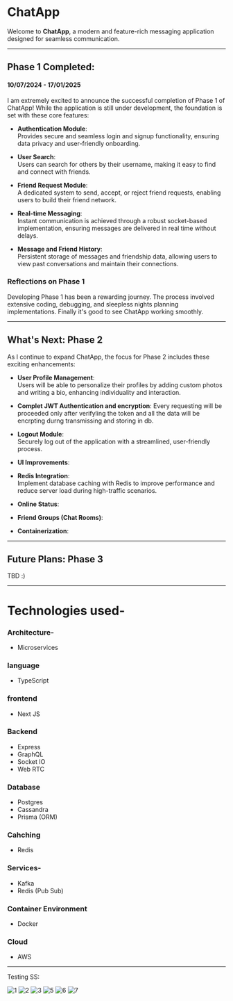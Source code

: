 
# ChatApp


Welcome to **ChatApp**, a modern and feature-rich messaging application designed for seamless communication.  

---

## **Phase 1 Completed:**  
####  10/07/2024 - 17/01/2025
I am extremely excited to announce the successful completion of Phase 1 of ChatApp! While the application is still under development, the foundation is set with these core features:  

- **Authentication Module**:  
  Provides secure and seamless login and signup functionality, ensuring data privacy and user-friendly onboarding.  

- **User Search**:  
  Users can search for others by their username, making it easy to find and connect with friends.  

- **Friend Request Module**:  
  A dedicated system to send, accept, or reject friend requests, enabling users to build their friend network.  

- **Real-time Messaging**:  
  Instant communication is achieved through a robust socket-based implementation, ensuring messages are delivered in real time without delays.  

- **Message and Friend History**:  
  Persistent storage of messages and friendship data, allowing users to view past conversations and maintain their connections.  

### Reflections on Phase 1  
Developing Phase 1 has been a rewarding journey. The process involved extensive coding, debugging, and sleepless nights planning implementations. Finally it's good to see ChatApp working smoothly.  

---

## **What's Next: Phase 2**  

As I continue to expand ChatApp, the focus for Phase 2 includes these exciting enhancements:  

- **User Profile Management**:  
  Users will be able to personalize their profiles by adding custom photos and writing a bio, enhancing individuality and interaction.  

- **Complet JWT Authentication and encryption**:
  Every requesting will be proceeded only after verifyling the token and all the data will be encrpting durng transmissing and storing in db.

- **Logout Module**:  
  Securely log out of the application with a streamlined, user-friendly process.  

- **UI Improvements**:  

- **Redis Integration**:  
  Implement database caching with Redis to improve performance and reduce server load during high-traffic scenarios.  

- **Online Status**:   

- **Friend Groups (Chat Rooms)**:  

- **Containerization**:  
  

---

## **Future Plans: Phase 3**  

TBD :)

---


# Technologies used-
### Architecture-
- Microservices
### language
- TypeScript
### frontend
- Next JS
### Backend
- Express
- GraphQL
- Socket IO
- Web RTC
### Database
- Postgres
- Cassandra
- Prisma (ORM)
### Cahching
- Redis
### Services- 
- Kafka
- Redis (Pub Sub)
### Container Environment
- Docker
### Cloud
- AWS

--------------------------------------------------
Testing SS:

![1](https://github.com/user-attachments/assets/8815af7c-c0db-451f-bb80-d796db8fb635)
![2](https://github.com/user-attachments/assets/690fb7c6-c489-402f-8a6b-70167d18d6c9)
![3](https://github.com/user-attachments/assets/df3bd525-ec2f-4cc1-985a-28b7dbdf9dc0)
![5](https://github.com/user-attachments/assets/b1c560ec-dcd5-4e87-bc93-9238ca224e40)
![6](https://github.com/user-attachments/assets/6691bc00-0b3f-4ac4-af08-24d39b25ff85)
![7](https://github.com/user-attachments/assets/6ae7690a-6a47-4837-856f-b6c6a2fc480e)
